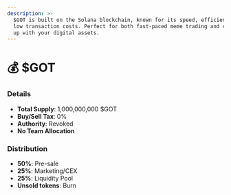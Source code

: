 ```yaml
---
description: >-
  $GOT is built on the Solana blockchain, known for its speed, efficiency, and
  low transaction costs. Perfect for both fast-paced meme trading and cuddling
  up with your digital assets.
---
```


# 💰 $GOT

### Details

* **Total Supply**: 1,000,000,000 $GOT
* **Buy/Sell Tax**: 0%
* **Authority**: Revoked
* **No Team Allocation**

### Distribution

* **50%**: Pre-sale
* **25%**: Marketing/CEX
* **25%**: Liquidity Pool
* **Unsold tokens**: Burn
